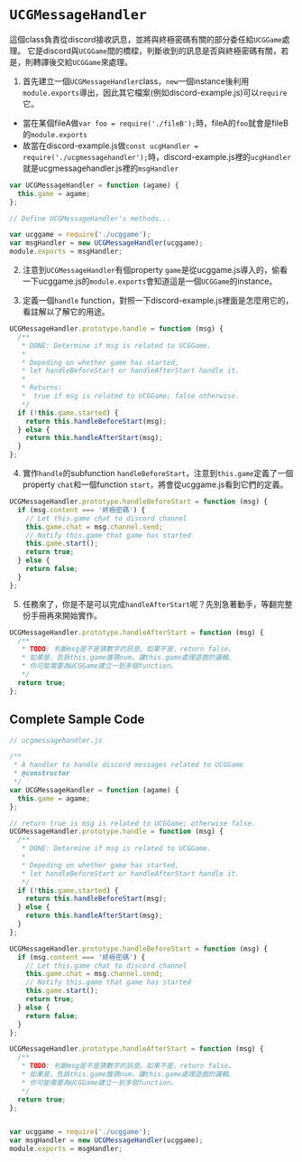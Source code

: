 # `UCGMessageHandler`

這個class負責從discord接收訊息，並將與終極密碼有關的部分委任給`UCGGame`處理。
它是discord與`UCGGame`間的橋樑，判斷收到的訊息是否與終極密碼有關，若是，則轉譯後交給`UCGGame`來處理。

1. 首先建立一個`UCGMessageHandler`class，`new`一個instance後利用`module.exports`導出，因此其它檔案(例如discord-example.js)可以`require`它。

  * 當在某個fileA做`var foo = require('./fileB');`時，fileA的`foo`就會是fileB的`module.exports`
  * 故當在discord-example.js做`const ucgHandler = require('./ucgmessagehandler');`時，discord-example.js裡的`ucgHandler`就是ucgmessagehandler.js裡的`msgHandler`

```javascript
var UCGMessageHandler = function (agame) {
  this.game = agame;
};

// Define UCGMessageHandler's methods...

var ucggame = require('./ucggame');
var msgHandler = new UCGMessageHandler(ucggame);
module.exports = msgHandler;
```

2. 注意到`UCGMessageHandler`有個property `game`是從ucggame.js導入的，偷看一下ucggame.js的`module.exports`會知道這是一個`UCGGame`的instance。

3. 定義一個`handle` function，對照一下discord-example.js裡面是怎麼用它的，看註解以了解它的用途。

```javascript
UCGMessageHandler.prototype.handle = function (msg) {
  /**
   * DONE: Determine if msg is related to UCGGame.
   * 
   * Depeding on whether game has started,
   * let handleBeforeStart or handleAfterStart handle it.
   * 
   * Returns:
   *  true if msg is related to UCGGame; false otherwise.
   */
  if (!this.game.started) {
    return this.handleBeforeStart(msg);
  } else {
    return this.handleAfterStart(msg);
  }
};
```

4. 實作`handle`的subfunction `handleBeforeStart`，注意到`this.game`定義了一個property `chat`和一個function `start`，將會從ucggame.js看到它們的定義。
```javascript
UCGMessageHandler.prototype.handleBeforeStart = function (msg) {
  if (msg.content === '終極密碼') {
    // Let this.game chat to discord channel
    this.game.chat = msg.channel.send;
    // Notify this.game that game has started
    this.game.start();
    return true;
  } else {
    return false;
  }
};
```

5. 任務來了，你是不是可以完成`handleAfterStart`呢？先別急著動手，等翻完整份手冊再來開始實作。
```javascript
UCGMessageHandler.prototype.handleAfterStart = function (msg) {
  /**
   * TODO: 判斷msg是不是猜數字的訊息。如果不是，return false。
   * 如果是，告訴this.game誰猜num，讓this.game處理遊戲的邏輯。
   * 你可能需要為UCGGame建立一到多個function。
   */
  return true;
};
```


## Complete Sample Code

```javascript
// ucgmessagehandler.js

/**
 * A handler to handle discord messages related to UCGGame
 * @constructor
 */
var UCGMessageHandler = function (agame) {
  this.game = agame;
};

// return true is msg is related to UCGGame; otherwise false.
UCGMessageHandler.prototype.handle = function (msg) {
  /**
   * DONE: Determine if msg is related to UCGGame.
   * 
   * Depeding on whether game has started,
   * let handleBeforeStart or handleAfterStart handle it.
   */
  if (!this.game.started) {
    return this.handleBeforeStart(msg);
  } else {
    return this.handleAfterStart(msg);
  }
};

UCGMessageHandler.prototype.handleBeforeStart = function (msg) {
  if (msg.content === '終極密碼') {
    // Let this.game chat to discord channel
    this.game.chat = msg.channel.send;
    // Notify this.game that game has started
    this.game.start();
    return true;
  } else {
    return false;
  }
};

UCGMessageHandler.prototype.handleAfterStart = function (msg) {
  /**
   * TODO: 判斷msg是不是猜數字的訊息。如果不是，return false。
   * 如果是，告訴this.game誰猜num，讓this.game處理遊戲的邏輯。
   * 你可能需要為UCGGame建立一到多個function。
   */
  return true;
};


var ucggame = require('./ucggame');
var msgHandler = new UCGMessageHandler(ucggame);
module.exports = msgHandler;

```
